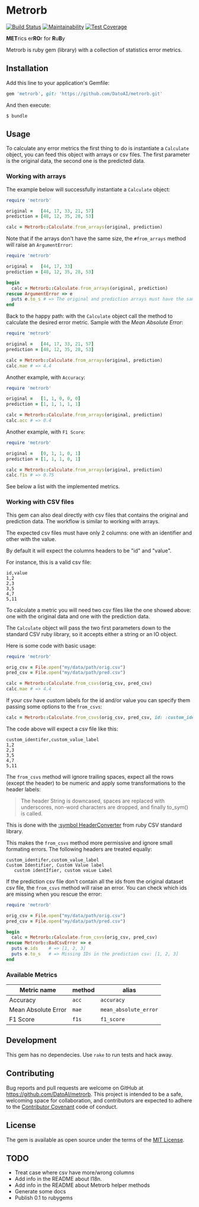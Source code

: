 # Metrorb
[![Build Status](https://travis-ci.org/DatoAI/metrorb.svg?branch=master)](https://travis-ci.org/DatoAI/metrorb)
[![Maintainability](https://api.codeclimate.com/v1/badges/455c3ddc62e1352e8e8a/maintainability)](https://codeclimate.com/github/DatoAI/metrorb/maintainability)
[![Test Coverage](https://api.codeclimate.com/v1/badges/455c3ddc62e1352e8e8a/test_coverage)](https://codeclimate.com/github/DatoAI/metrorb/test_coverage)

**MET**rics er**RO**r for **R**u**B**y

Metrorb is ruby gem (library) with a collection of statistics error metrics.

## Installation

Add this line to your application's Gemfile:

```ruby
gem 'metrorb', git: 'https://github.com/DatoAI/metrorb.git'
```

And then execute:

    $ bundle

## Usage

To calculate any error metrics the first thing to do is instantiate a `Calculate` object, you can feed this object with arrays or csv files.
The first parameter is the original data, the second one is the predicted data.

### Working with arrays

The example below will successfully instantiate a `Calculate` object:
```ruby
require 'metrorb'

original =   [44, 17, 33, 21, 57]
prediction = [48, 12, 35, 28, 53]

calc = Metrorb::Calculate.from_arrays(original, prediction)
```

Note that if the arrays don't have the same size, the `#from_arrays` method will raise an `ArgumentError`:
```ruby
require 'metrorb'

original =   [44, 17, 33]
prediction = [48, 12, 35, 28, 53]

begin
  calc = Metrorb::Calculate.from_arrays(original, prediction)
rescue ArgumentError => e
  puts e.to_s # => The original and prediction arrays must have the same size!
end
```

Back to the happy path: with the `Calculate` object call the method to calculate the desired error metric. Sample with the _Mean Absolute Error_:
```ruby
require 'metrorb'

original =   [44, 17, 33, 21, 57]
prediction = [48, 12, 35, 28, 53]

calc = Metrorb::Calculate.from_arrays(original, prediction)
calc.mae # => 4.4
```

Another example, with ``Accuracy``:
```ruby
require 'metrorb'

original =   [1, 1, 0, 0, 0]
prediction = [1, 1, 1, 1, 1]

calc = Metrorb::Calculate.from_arrays(original, prediction)
calc.acc # => 0.4
```

Another example, with ``F1 Score``:
```ruby
require 'metrorb'

original =   [0, 1, 1, 0, 1]
prediction = [1, 1, 1, 0, 1]

calc = Metrorb::Calculate.from_arrays(original, prediction)
calc.f1s # => 0.75
```

See below a list with the implemented metrics.

### Working with CSV files

This gem can also deal directly with csv files that contains the original and prediction data. The workflow is similar to working with arrays.

The expected csv files must have only 2 columns: one with an identifier and other with the value.

By default it will expect the columns headers to be "id" and "value".

For instance, this is a valid csv file:
```
id,value
1,2
2,3
3,5
4,7
5,11
```

To calculate a metric you will need two csv files like the one showed above: one with the original data and one with the prediction data.

The `Calculate` object will pass the two first parameters down to the standard CSV ruby library, so it accepts either a string or an IO object.

Here is some code with basic usage:

```ruby
require 'metrorb'

orig_csv = File.open("my/data/path/orig.csv")
pred_csv = File.open("my/data/path/pred.csv")

calc = Metrorb::Calculate.from_csvs(orig_csv, pred_csv)
calc.mae # => 4.4
```

If your csv have custom labels for the id and/or value you can specify them passing some options to the `from_csvs`:
```ruby
calc = Metrorb::Calculate.from_csvs(orig_csv, pred_csv, id: :custom_identifer, value: :custom_value_label)
```

The code above will expect a csv file like this:
```
custom_identifer,custom_value_label
1,2
2,3
3,5
4,7
5,11
```

The `from_csvs` method will ignore trailing spaces, expect all the rows (except the header) to be numeric and apply some transformations to the header labels:

> The header String is downcased, spaces are replaced with underscores, non-word characters are dropped, and finally to_sym() is called.

This is done with the [:symbol HeaderConverter](http://ruby-doc.org/stdlib-2.4.0/libdoc/csv/rdoc/CSV.html#HeaderConverters) from ruby CSV standard library.

This makes the `from_csvs` method more permissive and ignore small formating errors. The following headers are treated equally:
```
custom_identifer,custom_value_label
Custom Identifier, Custom Value label
   custom identIfier, custom vaLue Label
```

If the prediction csv file don't contain all the ids from the original dataset csv file, the `from_csvs` method will raise an error. You can check which ids are missing when you rescue the error:
```ruby
require 'metrorb'

orig_csv = File.open("my/data/path/orig.csv")
pred_csv = File.open("my/data/path/pred.csv")

begin
  calc = Metrorb::Calculate.from_csvs(orig_csv, pred_csv)
rescue Metrorb::BadCsvError => e
  puts e.ids    # => [1, 2, 3]
  puts e.to_s   # => Missing IDs in the prediction csv: [1, 2, 3]
end
```

### Available Metrics

|Metric name        |method|alias                |
|-------------------|------|---------------------|
|Accuracy           |`acc` |`accuracy`           |
|Mean Absolute Error|`mae` |`mean_absolute_error`|
|F1 Score           |`f1s` |`f1_score`           | 


## Development

This gem has no dependecies. Use `rake` to run tests and hack away.

## Contributing

Bug reports and pull requests are welcome on GitHub at https://github.com/DatoAI/metrorb. This project is intended to be a safe, welcoming space for collaboration, and contributors are expected to adhere to the [Contributor Covenant](http://contributor-covenant.org) code of conduct.

## License

The gem is available as open source under the terms of the [MIT License](http://opensource.org/licenses/MIT).

## TODO

* Treat case where csv have more/wrong columns
* Add info in the README about I18n.
* Add info in the README about Metrorb helper methods
* Generate some docs
* Publish 0.1 to rubygems
